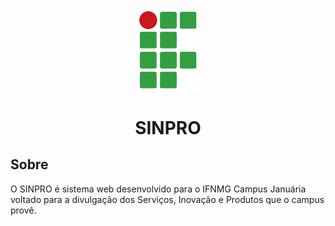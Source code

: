 <p align="center"><img src="https://raw.githubusercontent.com/gabriel2m/portal-ifnmg/master/resources/img/ifnmg-logo.png" width="100"></p>
<h1 align="center">SINPRO</h1>

## Sobre

O SINPRO é sistema web desenvolvido para o IFNMG Campus Januária voltado para a divulgação dos Serviços, Inovação e Produtos que o campus provê.
